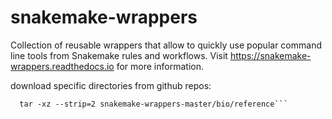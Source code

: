 # snakemake-wrappers
Collection of reusable wrappers that allow to quickly use popular command line tools from Snakemake rules and workflows.  Visit https://snakemake-wrappers.readthedocs.io for more information.

download specific directories from github repos:

```curl https://codeload.github.com/snakemake/snakemake-wrappers/tar.gz/master | 
  tar -xz --strip=2 snakemake-wrappers-master/bio/reference```

